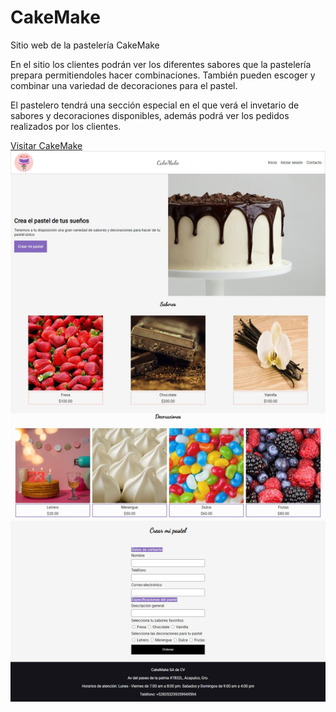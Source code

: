 # CakeMake

Sitio web de la pastelería CakeMake

En el sitio los clientes podrán ver los diferentes sabores que la pastelería prepara permitiendoles hacer combinaciones. También pueden escoger y combinar una variedad de decoraciones para el pastel.

El pastelero tendrá una sección especial en el que verá el invetario de sabores y decoraciones disponibles, además podrá ver los pedidos realizados por los clientes.

[Visitar CakeMake](https://andresguevararojas.github.io/cakemake/)
![Captura de pantalla de CakeMake](./ScreenShotCakeMake.jpeg)
